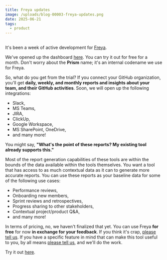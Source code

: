 ```yaml
---
title: Freya updates
image: /uploads/blog-00003-freya-updates.png
date: 2025-06-21
tags:
  - product
---
```


##

It's been a week of active development for [Freya](https://nightblue.io/).

We've opened up the dashboard [here](https://prism-chi-lovat.vercel.app/). You can try it out for free for a month. Don't worry about the **Prism** name; it's an internal codename we use for Freya.

So, what do you get from the trial? If you connect your GitHub organization, you'll get **daily, weekly, and monthly reports and insights about your team, and their GitHub activities**. Soon, we will open up the following integrations:

- Slack,
- MS Teams,
- JIRA,
- ClickUp,
- Google Workspace,
- MS SharePoint, OneDrive,
- and many more!

You might say, **"What's the point of these reports? My existing tool already supports this."**

Most of the report generation capabilities of these tools are within the bounds of the data available within the tools themselves. You want a tool that has access to as much contextual data as it can to generate more accurate reports. You can use these reports as your baseline data for some of the following use cases:

- Performance reviews,
- Onboarding new members,
- Sprint reviews and retrospectives,
- Progress sharing to other stakeholders,
- Contextual project/product Q&A,
- and many more!

In terms of pricing, no, we haven't finalized that yet. You can use Freya **for free** for now **in exchange for your feedback**. If you think it's crap, [please tell us](https://forms.gle/ZCyWgoRHF1antEKS7). If you have a specific feature in mind that can make this tool useful to you, by all means [please tell us](https://forms.gle/ZCyWgoRHF1antEKS7), and we'll do the work.

Try it out [here](https://prism-chi-lovat.vercel.app/).

